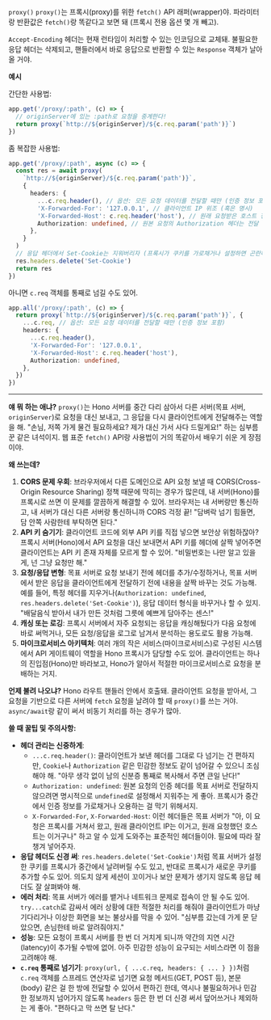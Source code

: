 `proxy()`
`proxy()`는 프록시(proxy)를 위한 `fetch()` API 래퍼(wrapper)야. 파라미터랑 반환값은 `fetch()`랑 똑같다고 보면 돼 (프록시 전용 옵션 몇 개 빼고).

`Accept-Encoding` 헤더는 현재 런타임이 처리할 수 있는 인코딩으로 교체돼. 불필요한 응답 헤더는 삭제되고, 핸들러에서 바로 응답으로 반환할 수 있는 `Response` 객체가 날아올 거야.

**예시**

간단한 사용법:
```typescript
app.get('/proxy/:path', (c) => {
  // originServer에 있는 :path로 요청을 중계한다!
  return proxy(`http://${originServer}/${c.req.param('path')}`)
})
```

좀 복잡한 사용법:
```typescript
app.get('/proxy/:path', async (c) => {
  const res = await proxy(
    `http://${originServer}/${c.req.param('path')}`,
    {
      headers: {
        ...c.req.header(), // 옵션: 모든 요청 데이터를 전달할 때만 (인증 정보 포함)
        'X-Forwarded-For': '127.0.0.1', // 클라이언트 IP 위조 (혹은 명시)
        'X-Forwarded-Host': c.req.header('host'), // 원래 요청받은 호스트 정보 전달
        Authorization: undefined, // 원본 요청의 Authorization 헤더는 전달 안 함! (보안상 중요)
      },
    }
  )
  // 응답 헤더에서 Set-Cookie는 지워버리자 (프록시가 쿠키를 가로채거나 설정하면 곤란하니까)
  res.headers.delete('Set-Cookie')
  return res
})
```

아니면 `c.req` 객체를 통째로 넘길 수도 있어.
```typescript
app.all('/proxy/:path', (c) => {
  return proxy(`http://${originServer}/${c.req.param('path')}`, {
    ...c.req, // 옵션: 모든 요청 데이터를 전달할 때만 (인증 정보 포함)
    headers: {
      ...c.req.header(),
      'X-Forwarded-For': '127.0.0.1',
      'X-Forwarded-Host': c.req.header('host'),
      Authorization: undefined,
    },
  })
})
```

---

**얘 뭐 하는 애냐?**
`proxy()`는 Hono 서버를 중간 다리 삼아서 다른 서버(목표 서버, `originServer`)로 요청을 대신 보내고, 그 응답을 다시 클라이언트에게 전달해주는 역할을 해. "손님, 저쪽 가게 물건 필요하세요? 제가 대신 가서 사다 드릴게요!" 하는 심부름꾼 같은 녀석이지. 웹 표준 `fetch()` API랑 사용법이 거의 똑같아서 배우기 쉬운 게 장점이야.

**왜 쓰는데?**
1.  **CORS 문제 우회**: 브라우저에서 다른 도메인으로 API 요청 보낼 때 CORS(Cross-Origin Resource Sharing) 정책 때문에 막히는 경우가 많은데, 내 서버(Hono)를 프록시로 쓰면 이 문제를 깔끔하게 해결할 수 있어. 브라우저는 내 서버랑만 통신하고, 내 서버가 대신 다른 서버랑 통신하니까 CORS 걱정 끝! "담벼락 넘기 힘들면, 담 안쪽 사람한테 부탁하면 된다."
2.  **API 키 숨기기**: 클라이언트 코드에 외부 API 키를 직접 넣으면 보안상 위험하잖아? 프록시 서버(Hono)에서 API 요청을 대신 보내면서 API 키를 헤더에 살짝 넣어주면 클라이언트는 API 키 존재 자체를 모르게 할 수 있어. "비밀번호는 나만 알고 있을게, 넌 그냥 요청만 해."
3.  **요청/응답 변형**: 목표 서버로 요청 보내기 전에 헤더를 추가/수정하거나, 목표 서버에서 받은 응답을 클라이언트에게 전달하기 전에 내용을 살짝 바꾸는 것도 가능해. 예를 들어, 특정 헤더를 지우거나(`Authorization: undefined`, `res.headers.delete('Set-Cookie')`), 응답 데이터 형식을 바꾸거나 할 수 있지. "배달음식 받아서 내가 만든 것처럼 그릇에 예쁘게 담아주는 센스!"
4.  **캐싱 또는 로깅**: 프록시 서버에서 자주 요청되는 응답을 캐싱해뒀다가 다음 요청에 바로 써먹거나, 모든 요청/응답을 로그로 남겨서 분석하는 용도로도 활용 가능해.
5.  **마이크로서비스 아키텍처**: 여러 개의 작은 서비스(마이크로서비스)로 구성된 시스템에서 API 게이트웨이 역할을 Hono 프록시가 담당할 수도 있어. 클라이언트는 하나의 진입점(Hono)만 바라보고, Hono가 알아서 적절한 마이크로서비스로 요청을 분배하는 거지.

**언제 불려 나오냐?**
Hono 라우트 핸들러 안에서 호출돼. 클라이언트 요청을 받아서, 그 요청을 기반으로 다른 서버에 `fetch` 요청을 날려야 할 때 `proxy()`를 쓰는 거야. `async/await`랑 같이 써서 비동기 처리를 하는 경우가 많아.

**쓸 때 꿀팁 및 주의사항:**
*   **헤더 관리는 신중하게**:
    *   `...c.req.header()`: 클라이언트가 보낸 헤더를 그대로 다 넘기는 건 편하지만, `Cookie`나 `Authorization` 같은 민감한 정보도 같이 넘어갈 수 있으니 조심해야 해. "아무 생각 없이 남의 신분증 통째로 복사해서 주면 큰일 난다!"
    *   `Authorization: undefined`: 원본 요청의 인증 헤더를 목표 서버로 전달하지 않으려면 명시적으로 `undefined`로 설정해서 지워주는 게 좋아. 프록시가 중간에서 인증 정보를 가로채거나 오용하는 걸 막기 위해서지.
    *   `X-Forwarded-For`, `X-Forwarded-Host`: 이런 헤더들은 목표 서버가 "아, 이 요청은 프록시를 거쳐서 왔고, 원래 클라이언트 IP는 이거고, 원래 요청했던 호스트는 이거구나" 하고 알 수 있게 도와주는 표준적인 헤더들이야. 필요에 따라 잘 챙겨 넣어주자.
*   **응답 헤더도 신경 써**: `res.headers.delete('Set-Cookie')`처럼 목표 서버가 설정한 쿠키를 프록시가 중간에서 날려버릴 수도 있고, 반대로 프록시가 새로운 쿠키를 추가할 수도 있어. 의도치 않게 세션이 꼬이거나 보안 문제가 생기지 않도록 응답 헤더도 잘 살펴봐야 해.
*   **에러 처리**: 목표 서버가 에러를 뱉거나 네트워크 문제로 접속이 안 될 수도 있어. `try...catch`로 감싸서 에러 상황에 대한 적절한 처리를 해줘야 클라이언트가 마냥 기다리거나 이상한 화면을 보는 불상사를 막을 수 있어. "심부름 갔는데 가게 문 닫았으면, 손님한테 바로 알려줘야지."
*   **성능**: 모든 요청이 프록시 서버를 한 번 더 거치게 되니까 약간의 지연 시간(latency)이 추가될 수밖에 없어. 아주 민감한 성능이 요구되는 서비스라면 이 점을 고려해야 해.
*   **`c.req` 통째로 넘기기**: `proxy(url, { ...c.req, headers: { ... } })`처럼 `c.req` 객체를 스프레드 연산자로 넘기면 요청 메서드(GET, POST 등), 본문(body) 같은 걸 한 방에 전달할 수 있어서 편하긴 한데, 역시나 불필요하거나 민감한 정보까지 넘어가지 않도록 `headers` 등은 한 번 더 신경 써서 덮어쓰거나 제외하는 게 좋아. "편하다고 막 쓰면 탈 난다."